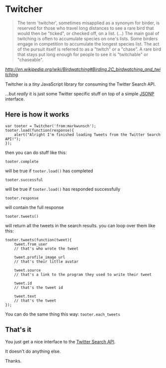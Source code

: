 # Twitcher

>The term 'twitcher', sometimes misapplied as a synonym for birder, is reserved for those who travel long distances to see a rare bird that would then be "ticked", or checked off, on a list. (...) The main goal of twitching is often to accumulate species on one's lists. Some birders engage in competition to accumulate the longest species list. The act of the pursuit itself is referred to as a "twitch" or a "chase". A rare bird that stays put long enough for people to see it is "twitchable" or "chaseable".

_http://en.wikipedia.org/wiki/Birdwatching#Birding.2C_birdwatching_and_twitching_

Twitcher is a _tiny_ JavaScript library for consuming the Twitter Search API.

...but _really_ it is just some Twitter specific stuff on top of a simple [JSONP](http://bob.pythonmac.org/archives/2005/12/05/remote-json-jsonp/) interface.

## Here is how it works

	var tooter = Twitcher('from:markwunsch');
	tooter.load(function(response){
		alert("Alright I'm finished loading Tweets from the Twitter Search API!");
	});
	
then you can do stuff like this:

	tooter.complete
	
will be true if `tooter.load()` has completed

	tooter.successful
	
will be true if `tooter.load()` has responded successfully

	tooter.response
	
will contain the full response

	tooter.tweets()
	
will return all the tweets in the search results. you can loop over them like this:

	tooter.tweets(function(tweet){
		tweet.from_user 
		// that's who wrote the tweet
		
		tweet.profile_image_url 
		// that's their little avatar
		
		tweet.source 
		// that's a link to the program they used to write their tweet
		
		tweet.id 
		// that's the tweet id
		
		tweet.text 
		// that's the tweet
	});
	
You can do the same thing this way: `tooter.each_tweets`

## That's it

You just get a nice interface to the [Twitter Search API](http://apiwiki.twitter.com/Twitter-Search-API-Method%3A-search). 

It doesn't do anything else.

Thanks.